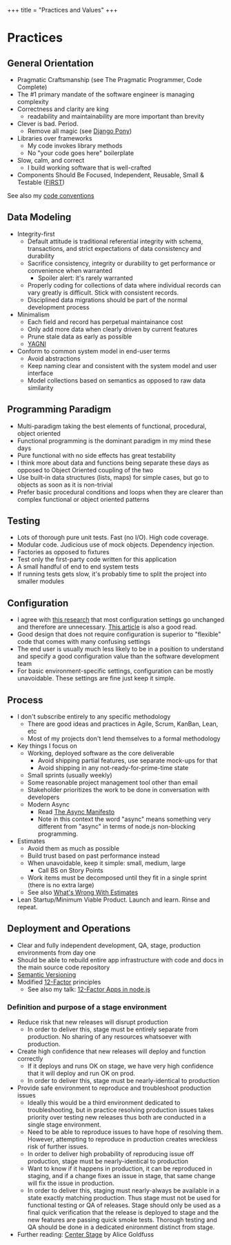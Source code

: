 +++
title = "Practices and Values"
+++
# Practices

## General Orientation

- Pragmatic Craftsmanship (see The Pragmatic Programmer, Code Complete)
- The #1 primary mandate of the software engineer is managing complexity
- Correctness and clarity are king
  - readability and maintainability are more important than brevity
- Clever is bad. Period.
  - Remove all magic (see [Django Pony](http://djangopony.com/))
- Libraries over frameworks
  - My code invokes library methods
  - No "your code goes here" boilerplate
- Slow, calm, and correct
  - I build working software that is well-crafted
- Components Should Be Focused, Independent, Reusable, Small & Testable ([FIRST](http://addyosmani.com/first/))

See also my [code conventions](/code-conventions)

## Data Modeling

- Integrity-first
  - Default attitude is traditional referential integrity with schema, transactions, and strict expectations of data consistency and durability
  - Sacrifice consistency, integrity or durability to get performance or convenience when warranted
    - Spoiler alert: it's rarely warranted
  - Properly coding for collections of data where individual records can vary greatly is difficult. Stick with consistent records.
  - Disciplined data migrations should be part of the normal development process
- Minimalism
  - Each field and record has perpetual maintainance cost
  - Only add more data when clearly driven by current features
  - Prune stale data as early as possible
  - [YAGNI](https://en.wikipedia.org/wiki/You_aren%27t_gonna_need_it)
- Conform to common system model in end-user terms
  - Avoid abstractions
  - Keep naming clear and consistent with the system model and user interface
  - Model collections based on semantics as opposed to raw data similarity

## Programming Paradigm

- Multi-paradigm taking the best elements of functional, procedural, object oriented
- Functional programming is the dominant paradigm in my mind these days
- Pure functional with no side effects has great testability
- I think more about data and functions being separate these days as opposed to Object Oriented coupling of the two
- Use built-in data structures (lists, maps) for simple cases, but go to objects as soon as it is non-trivial
- Prefer basic procedural conditions and loops when they are clearer than complex functional or object oriented patterns

## Testing

- Lots of thorough pure unit tests. Fast (no I/O). High code coverage.
- Modular code. Judicious use of mock objects. Dependency injection.
- Factories as opposed to fixtures
- Test only the first-party code written for this application
- A small handful of end to end system tests
- If running tests gets slow, it's probably time to split the project into smaller modules

## Configuration

- I agree with [this research](http://neverworkintheory.org/2016/06/09/too-many-knobs.html) that most configuration settings go unchanged and therefore are unnecessary. [This article](http://ometer.com/preferences.html) is also a good read.
- Good design that does not require configuration is superior to "flexible" code that comes with many confusing settings
- The end user is usually much less likely to be in a position to understand and specify a good configuration value than the software development team
- For basic environment-specific settings, configuration can be mostly unavoidable. These settings are fine just keep it simple.

## Process

- I don't subscribe entirely to any specific methodology
    - There are good ideas and practices in Agile, Scrum, KanBan, Lean, etc
    - Most of my projects don't lend themselves to a formal methodology
- Key things I focus on
  - Working, deployed software as the core deliverable
    - Avoid shipping partial features, use separate mock-ups for that
    - Avoid shipping in any not-ready-for-prime-time state
  - Small sprints (usually weekly)
  - Some reasonable project management tool other than email
  - Stakeholder prioritizes the work to be done in conversation with developers
  - Modern Async
      - Read [The Async Manifesto](http://asyncmanifesto.org/)
      - Note in this context the word "async" means something very different from "async" in terms of node.js non-blocking programming.
- Estimates
  - Avoid them as much as possible
  - Build trust based on past performance instead
  - When unavoidable, keep it simple: small, medium, large
    - Call BS on Story Points
  - Work items must be decomposed until they fit in a single sprint (there is no extra large)
  - See also [What's Wrong With Estimates](https://medium.com/@gsaslis/whats-wrong-with-estimates-7af6d188a132)
- Lean Startup/Minimum Viable Product. Launch and learn. Rinse and repeat.

## Deployment and Operations

- Clear and fully independent development, QA, stage, production environments from day one
- Should be able to rebuild entire app infrastructure with code and docs in the main source code repository
- [Semantic Versioning](http://semver.org/)
- Modified [12-Factor](http://www.12factor.net/) principles
  - See also my talk: [12-Factor Apps in node.js](/twelve-factor-nodejs)

### Definition and purpose of a stage environment

- Reduce risk that new releases will disrupt production
  - In order to deliver this, stage must be entirely separate from production. No sharing of any resources whatsoever with production.
- Create high confidence that new releases will deploy and function correctly
  - If it deploys and runs OK on stage, we have very high confidence that it will deploy and run OK on prod.
  - In order to deliver this, stage must be nearly-identical to production
- Provide safe environment to reproduce and troubleshoot production issues
  - Ideally this would be a third environment dedicated to troubleshooting, but in practice resolving production issues takes priority over testing new releases thus both are conducted in a single stage environment.
  - Need to be able to reproduce issues to have hope of resolving them. However, attempting to reproduce in production creates wreckless risk of further issues.
  - In order to deliver high probability of reproducing issue off production, stage must be nearly-identical to production
  - Want to know if it happens in production, it can be reproduced in staging, and if a change fixes an issue in stage, that same change will fix the issue in production.
  - In order to deliver this, staging must nearly-always be available in a state exactly matching production. Thus stage must not be used for functional testing or QA of releases. Stage should only be used as a final quick verification that the release is deployed to stage and the new features are passing quick smoke tests. Thorough testing and QA should be done in a dedicated enironment distinct from stage.
- Further reading: [Center Stage](https://increment.com/development/center-stage-best-practices-for-staging-environments/) by Alice Goldfuss
